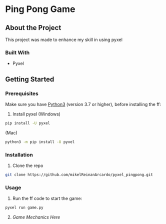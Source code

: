 # Ping Pong Game

## About the Project
This project was made to enhance my skill in using pyxel

### Built With
* Pyxel

## Getting Started

### Prerequisites
Make sure you have <a href="https://www.python.org/downloads/">Python3</a> (version 3.7 or higher), before installing the ff:
1. Install pyxel
(Windows)
```sh
pip install -U pyxel
```
(Mac)
```sh
python3 -m pip install -U pyxel
```

### Installation
1. Clone the repo
```sh
git clone https://github.com/mikelReinanArcardo/pyxel_pingpong.git
```

### Usage
1. Run the ff code to start the game:
```sh
pyxel run game.py
```
2. *Game Mechanics Here*